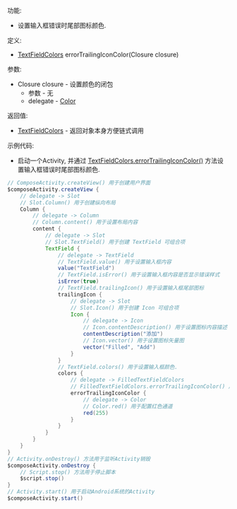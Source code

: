 功能:

+ 设置输入框错误时尾部图标颜色.

定义:

+ [TextFieldColors](/API/UI/Compose/Theme/Color/TextFieldColors/README.md) errorTrailingIconColor(Closure
  closure)

参数:

+ Closure closure - 设置颜色的闭包
    + 参数 - 无
    + delegate - [Color](/API/UI/Compose/Theme/Color/Color/README.md)

返回值:

+ [TextFieldColors](/API/UI/Compose/Theme/Color/TextFieldColors/README.md) - 返回对象本身方便链式调用

示例代码:

+ 启动一个Activity,
  并通过 [TextFieldColors.errorTrailingIconColor()](/API/UI/Compose/Theme/Color/TextFieldColors/README.md?id=errorTrailingIconColor)
  方法设置输入框错误时尾部图标颜色.

```groovy
// ComposeActivity.createView() 用于创建用户界面
$composeActivity.createView {
    // delegate -> Slot
    // Slot.Column() 用于创建纵向布局
    Column {
        // delegate -> Column
        // Column.content() 用于设置布局内容
        content {
            // delegate -> Slot
            // Slot.TextField() 用于创建 TextField 可组合项
            TextField {
                // delegate -> TextField
                // TextField.value() 用于设置输入框内容
                value("TextField")
                // TextField.isError() 用于设置输入框内容是否显示错误样式
                isError(true)
                // TextField.trailingIcon() 用于设置输入框尾部图标
                trailingIcon {
                    // delegate -> Slot
                    // Slot.Icon() 用于创建 Icon 可组合项
                    Icon {
                        // delegate -> Icon
                        // Icon.contentDescription() 用于设置图标内容描述
                        contentDescription("添加")
                        // Icon.vector() 用于设置图标矢量图
                        vector("Filled", "Add")
                    }
                }
                // TextField.colors() 用于设置输入框颜色.
                colors {
                    // delegate -> FilledTextFieldColors
                    // FilledTextFieldColors.errorTrailingIconColor() 用于设置输入框错误时尾部图标颜色
                    errorTrailingIconColor {
                        // delegate -> Color
                        // Color.red() 用于配置红色通道
                        red(255)
                    }
                }
            }
        }
    }
}
// Activity.onDestroy() 方法用于监听Activity销毁
$composeActivity.onDestroy {
    // Script.stop() 方法用于停止脚本
    $script.stop()
}
// Activity.start() 用于启动Android系统的Activity
$composeActivity.start()
```